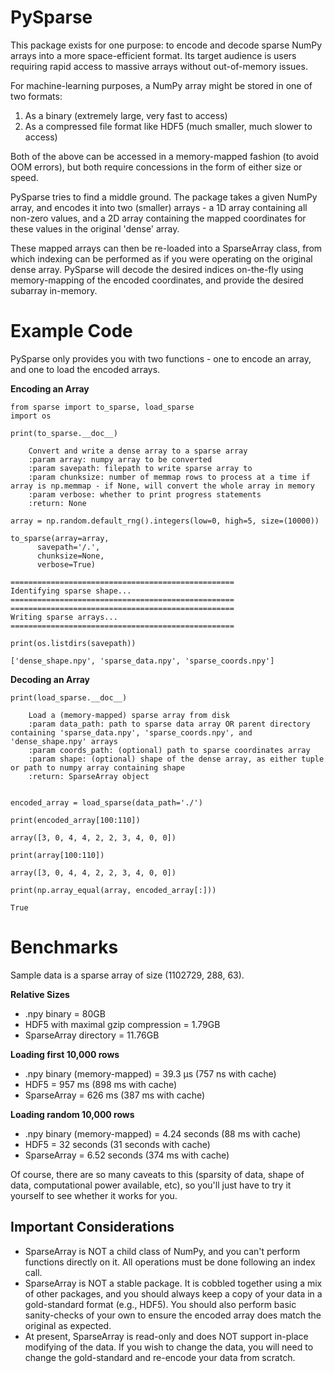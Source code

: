 # PySparse

This package exists for one purpose: to encode and decode sparse NumPy arrays into a more space-efficient format. Its target audience is users requiring rapid access to massive arrays without out-of-memory issues.

For machine-learning purposes, a NumPy array might be stored in one of two formats:
1) As a binary (extremely large, very fast to access)
2) As a compressed file format like HDF5 (much smaller, much slower to access)

Both of the above can be accessed in a memory-mapped fashion (to avoid OOM errors), but both require concessions in the form of either size or speed.

PySparse tries to find a middle ground. The package takes a given NumPy array, and encodes it into two (smaller) arrays - a 1D array containing all non-zero values, and a 2D array containing the mapped coordinates for these values in the original 'dense' array.

These mapped arrays can then be re-loaded into a SparseArray class, from which indexing can be performed as if you were operating on the original dense array. PySparse will decode the desired indices on-the-fly using memory-mapping of the encoded coordinates, and provide the desired subarray in-memory.

# Example Code

PySparse only provides you with two functions - one to encode an array, and one to load the encoded arrays.

**Encoding an Array**

```
from sparse import to_sparse, load_sparse
import os

print(to_sparse.__doc__)

    Convert and write a dense array to a sparse array
    :param array: numpy array to be converted
    :param savepath: filepath to write sparse array to
    :param chunksize: number of memmap rows to process at a time if array is np.memmap - if None, will convert the whole array in memory
    :param verbose: whether to print progress statements
    :return: None

array = np.random.default_rng().integers(low=0, high=5, size=(10000))

to_sparse(array=array,
	  savepath='/.',
	  chunksize=None,
	  verbose=True)

==================================================
Identifying sparse shape...
==================================================
==================================================
Writing sparse arrays...
==================================================

print(os.listdirs(savepath))

['dense_shape.npy', 'sparse_data.npy', 'sparse_coords.npy']

```
**Decoding an Array**
```
print(load_sparse.__doc__)

    Load a (memory-mapped) sparse array from disk
    :param data_path: path to sparse data array OR parent directory containing 'sparse_data.npy', 'sparse_coords.npy', and 'dense_shape.npy' arrays
    :param coords_path: (optional) path to sparse coordinates array
    :param shape: (optional) shape of the dense array, as either tuple or path to numpy array containing shape
    :return: SparseArray object


encoded_array = load_sparse(data_path='./')

print(encoded_array[100:110])

array([3, 0, 4, 4, 2, 2, 3, 4, 0, 0])

print(array[100:110])

array([3, 0, 4, 4, 2, 2, 3, 4, 0, 0])

print(np.array_equal(array, encoded_array[:]))

True
```
# Benchmarks

Sample data is a sparse array of size (1102729, 288, 63).

**Relative Sizes**
- .npy binary = 80GB
- HDF5 with maximal gzip compression = 1.79GB
- SparseArray directory = 11.76GB

**Loading first 10,000 rows**
- .npy binary (memory-mapped) = 39.3 µs (757 ns with cache)
- HDF5 = 957 ms (898 ms with cache)
- SparseArray = 626 ms (387 ms with cache)

**Loading random 10,000 rows**
- .npy binary (memory-mapped) = 4.24 seconds (88 ms with cache)
- HDF5 = 32 seconds (31 seconds with cache)
- SparseArray = 6.52 seconds (374 ms with cache)

Of course, there are so many caveats to this (sparsity of data, shape of data, computational power available, etc), so you'll just have to try it yourself to see whether it works for you.

## Important Considerations
- SparseArray is NOT a child class of NumPy, and you can't perform functions directly on it. All operations must be done following an index call.
- SparseArray is NOT a stable package. It is cobbled together using a mix of other packages, and you should always keep a copy of your data in a gold-standard format (e.g., HDF5). You should also perform basic sanity-checks of your own to ensure the encoded array does match the original as expected.
- At present, SparseArray is read-only and does NOT support in-place modifying of the data. If you wish to change the data, you will need to change the gold-standard and re-encode your data from scratch.
